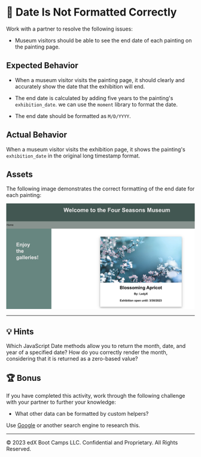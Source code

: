 # 🐛 Date Is Not Formatted Correctly

Work with a partner to resolve the following issues:

* Museum visitors should be able to see the end date of each painting on the painting page.

## Expected Behavior

* When a museum visitor visits the painting page, it should clearly and accurately show the date that the exhibition will end.

* The end date is calculated by adding five years to the painting's `exhibition_date`.
we can use the `moment` library to format the date. 
* The end date should be formatted as `M/D/YYYY`.

## Actual Behavior

When a museum visitor visits the exhibition page, it shows the painting's `exhibition_date` in the original long timestamp format.

## Assets

The following image demonstrates the correct formatting of the end date for each painting:

![On the museum webpage, one card displays an image of a blossoming tree with the title, artist name, and end date underneath the image.](./Images/01-painting-end-date.jpg)

---

## 💡 Hints

Which JavaScript Date methods allow you to return the month, date, and year of a specified date? How do you correctly render the month, considering that it is returned as a zero-based value?

## 🏆 Bonus

If you have completed this activity, work through the following challenge with your partner to further your knowledge:

* What other data can be formatted by custom helpers?

Use [Google](https://www.google.com) or another search engine to research this.

---
© 2023 edX Boot Camps LLC. Confidential and Proprietary. All Rights Reserved.

